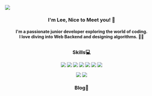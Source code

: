 
<img src="https://capsule-render.vercel.app/api?type=waving&color=auto&height=200&section=header&fontSize=70&fontColor=FFFFFF&fontAlign=38&fontAlignY=40&descAlign=75&descAlignY=45"/>

### <p align="center">I'm Lee, Nice to Meet you! 👋</p>
#### <p align="center"> I'm a passionate junior developer exploring the world of coding.<br> I love diving into Web Backend and designing algorithms. 🧑‍💻</p>
###### <p align="center"></p>


### <p align="center">Skills💻</p>
<div align=center>
  <p align="center">
    <img src="https://img.shields.io/badge/java-007396?style=for-the-badge&logo=OpenJDK&logoColor=white">
    <img src="https://img.shields.io/badge/Spring-6DB33F?style=for-the-badge&logo=Spring&logoColor=white">
    <img src="https://img.shields.io/badge/Python-3776AB?style=for-the-badge&logo=Python&logoColor=white">
    <img src="https://img.shields.io/badge/django-%23092E20.svg?style=for-the-badge&logo=django&logoColor=white">
    <img src="https://img.shields.io/badge/HTML5-E34F26?style=for-the-badge&logo=HTML5&logoColor=white">
    <img src="https://img.shields.io/badge/JavaScript-F7DF1E?style=for-the-badge&logo=JavaScript&logoColor=white">
    <img src="https://img.shields.io/badge/MySQL-4479A1?style=for-the-badge&logo=MySQL&logoColor=white">
  </p>  
  <p align="center">
    <img src="https://github-readme-stats.vercel.app/api?username=seunghyeonlee9661&show_icons=true"/>  
    <img src="https://github-readme-stats.vercel.app/api/top-langs/?username=seunghyeonlee9661&layout=donut"/>
  </p>
</div>

<!--
### <p align="center">Projects👷</p>


### <p align="center">Contect📞</p>


### <p align="center">State🎉</p>
 -->


### <p align="center">Blog📑</p>


  




<!--**LeeSeungHyun9661/LeeSeungHyun9661** is a ✨ _special_ ✨ repository because its `README.md` (this file) appears on your GitHub profile.

Here are some ideas to get you started:

- 🔭 I’m currently working on ...
- 🌱 I’m currently learning ...
- 👯 I’m looking to collaborate on ...
- 🤔 I’m looking for help with ...
- 💬 Ask me about ...
- 📫 How to reach me: ...
- 😄 Pronouns: ...
- ⚡ Fun fact: ...
-->
